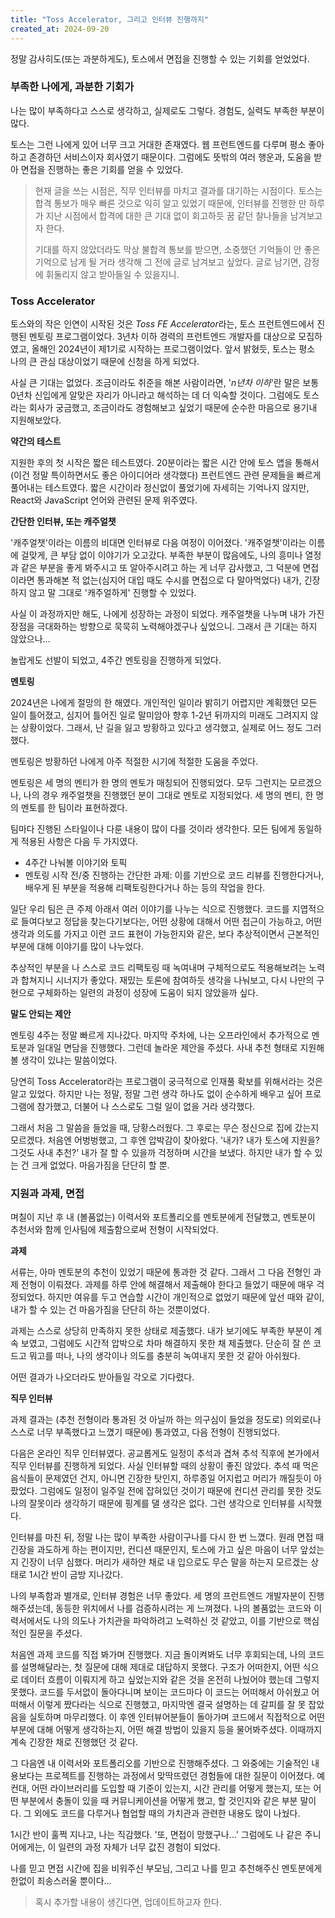 ```yaml
---
title: "Toss Accelerator, 그리고 인터뷰 진행까지"
created_at: 2024-09-20
---
```


정말 감사히도(또는 과분하게도), 토스에서 면접을 진행할 수 있는 기회를 얻었었다.

### 부족한 나에게, 과분한 기회가

나는 많이 부족하다고 스스로 생각하고, 실제로도 그렇다. 경험도, 실력도 부족한 부분이 많다.

토스는 그런 나에게 있어 너무 크고 거대한 존재였다. 웹 프런트엔드를 다루며 평소 좋아하고 존경하던 서비스이자 회사였기 때문이다. 그럼에도 뜻밖의 여러 행운과, 도움을 받아 면접을 진행하는 좋은 기회를 얻을 수 있었다.

> 현재 글을 쓰는 시점은, 직무 인터뷰를 마치고 결과를 대기하는 시점이다. 토스는 합격 통보가 매우 빠른 것으로 익히 알고 있었기 때문에, 인터뷰를 진행한 만 하루가 지난 시점에서 합격에 대한 큰 기대 없이 회고하듯 꿈 같던 찰나들을 남겨보고자 한다.
>
> 기대를 하지 않았더라도 막상 불합격 통보를 받으면, 소중했던 기억들이 안 좋은 기억으로 남게 될 거라 생각해 그 전에 글로 남겨보고 싶었다. 글로 남기면, 감정에 휘둘리지 않고 받아들일 수 있을지니.

### Toss Accelerator

토스와의 작은 인연이 시작된 것은 *Toss FE Accelerator*라는, 토스 프런트엔드에서 진행된 멘토링 프로그램이었다. 3년차 이하 경력의 프런트엔드 개발자를 대상으로 모집하였고, 올해인 2024년이 제1기로 시작하는 프로그램이었다. 앞서 밝혔듯, 토스는 평소 나의 큰 관심 대상이었기 때문에 신청을 하게 되었다.

사실 큰 기대는 없었다. 조금이라도 취준을 해본 사람이라면, '_n년차 이하_'란 말은 보통 0년차 신입에게 알맞은 자리가 아니라고 해석하는 데 더 익숙할 것이다. 그럼에도 토스라는 회사가 궁금했고, 조금이라도 경험해보고 싶었기 때문에 순수한 마음으로 용기내 지원해보았다.

**약간의 테스트**

지원한 후의 첫 시작은 짧은 테스트였다. 20분이라는 짧은 시간 안에 토스 앱을 통해서(이건 정말 특이하면서도 좋은 아이디어라 생각했다) 프런트엔드 관련 문제들을 빠르게 풀어내는 테스트였다. 짧은 시간이라 정신없이 풀었기에 자세히는 기억나지 않지만, React와 JavaScript 언어와 관련된 문제 위주였다.

<!-- > 문제가 참 재밌었다. JavaScript란 언어가 어떻게 동작하는지, React가 어떻게 동작하는지에 대해서 탐구하는 건 평소 나의 관심사였다. 사실, 내가 실무 경험이 전무하기 때문에 어떤 코드가 '좋은' 코드인지, 어떤 식의 구조를 짜는 것이 좋은지에 대해서는 정말 자신이 없었다. 하지만 문제는 전반적으로 나의 관심사와 겹치는 재밌는 문제들이 꽤 있던 것으로 기억한다. -->

**간단한 인터뷰, 또는 캐주얼챗**

'캐주얼챗'이라는 이름의 비대면 인터뷰로 다음 여정이 이어졌다. '캐주얼챗'이라는 이름에 걸맞게, 큰 부담 없이 이야기가 오고갔다. 부족한 부분이 많음에도, 나의 흥미나 열정과 같은 부분을 좋게 봐주시고 또 알아주시려고 하는 게 너무 감사했고, 그 덕분에 면접이라면 통과해본 적 없는(심지어 대입 때도 수시를 면접으로 다 말아먹었다) 내가, 긴장하지 않고 말 그대로 '캐주얼하게' 진행할 수 있었다.

사실 이 과정까지만 해도, 나에게 성장하는 과정이 되었다. 캐주얼챗을 나누며 내가 가진 장점을 극대화하는 방향으로 묵묵히 노력해야겠구나 싶었으니. 그래서 큰 기대는 하지 않았으나...

놀랍게도 선발이 되었고, 4주간 멘토링을 진행하게 되었다.

**멘토링**

2024년은 나에게 절망의 한 해였다. 개인적인 일이라 밝히기 어렵지만 계획했던 모든 일이 틀어졌고, 심지어 틀어진 일로 말미암아 향후 1-2년 뒤까지의 미래도 그려지지 않는 상황이었다. 그래서, 난 길을 잃고 방황하고 있다고 생각했고, 실제로 어느 정도 그러했다.

멘토링은 방황하던 나에게 아주 적절한 시기에 적절한 도움을 주었다.

멘토링은 세 명의 멘티가 한 명의 멘토가 매칭되어 진행되었다. 모두 그런지는 모르겠으나, 나의 경우 캐주얼챗을 진행했던 분이 그대로 멘토로 지정되었다. 세 명의 멘티, 한 명의 멘토를 한 팀이라 표현하겠다.

팀마다 진행된 스타일이나 다룬 내용이 많이 다를 것이라 생각한다. 모든 팀에게 동일하게 적용된 사항은 다음 두 가지였다.

- 4주간 나눠볼 이야기와 토픽
- 멘토링 시작 전/중 진행하는 간단한 과제: 이를 기반으로 코드 리뷰를 진행한다거나, 배우게 된 부분을 적용해 리팩토링한다거나 하는 등의 작업을 한다.

일단 우리 팀은 큰 주제 아래서 여러 이야기를 나누는 식으로 진행했다. 코드를 지엽적으로 들여다보고 정답을 찾는다기보다는, 어떤 상황에 대해서 어떤 접근이 가능하고, 어떤 생각과 의도를 가지고 이런 코드 표현이 가능한지와 같은, 보다 추상적이면서 근본적인 부분에 대해 이야기를 많이 나누었다.

추상적인 부분을 나 스스로 코드 리팩토링 때 녹여내며 구체적으로도 적용해보려는 노력과 합쳐지니 시너지가 좋았다. 재밌는 토론에 참여하듯 생각을 나눠보고, 다시 나만의 구현으로 구체화하는 일련의 과정이 성장에 도움이 되지 않았을까 싶다.

**말도 안되는 제안**

멘토링 4주는 정말 빠르게 지나갔다. 마지막 주차에, 나는 오프라인에서 추가적으로 멘토분과 일대일 면담을 진행했다. 그런데 놀라운 제안을 주셨다. 사내 추천 형태로 지원해볼 생각이 있냐는 말씀이었다.

당연히 Toss Accelerator라는 프로그램이 궁극적으로 인재풀 확보를 위해서라는 것은 알고 있었다. 하지만 나는 정말, 정말 그런 생각 하나도 없이 순수하게 배우고 싶어 프로그램에 참가했고, 더불어 나 스스로도 그럴 일이 없을 거라 생각했다.

그래서 처음 그 말씀을 들었을 때, 당황스러웠다. 그 후로는 무슨 정신으로 집에 갔는지 모르겠다. 처음엔 어벙벙했고, 그 후엔 압박감이 찾아왔다. '내가? 내가 토스에 지원을? 그것도 사내 추천?' 내가 잘 할 수 있을까 걱정하며 시간을 보냈다. 하지만 내가 할 수 있는 건 크게 없었다. 마음가짐을 단단히 할 뿐.

### 지원과 과제, 면접

며칠이 지난 후 내 (볼품없는) 이력서와 포트폴리오를 멘토분에게 전달했고, 멘토분이 추천서와 함께 인사팀에 제출함으로써 전형이 시작되었다.

**과제**

서류는, 아마 멘토분의 추천이 있었기 때문에 통과한 것 같다. 그래서 그 다음 전형인 과제 전형이 이뤄졌다. 과제를 하루 안에 해결해서 제출해야 한다고 들었기 때문에 매우 걱정되었다. 하지만 여유를 두고 연습할 시간이 개인적으로 없었기 때문에 앞선 때와 같이, 내가 할 수 있는 건 마음가짐을 단단히 하는 것뿐이었다.

과제는 스스로 상당히 만족하지 못한 상태로 제출했다. 내가 보기에도 부족한 부분이 계속 보였고, 그럼에도 시간적 압박으로 차마 해결하지 못한 채 제출했다. 단순히 잘 쓴 코드고 뭐고를 떠나, 나의 생각이나 의도를 충분히 녹여내지 못한 것 같아 아쉬웠다.

어떤 결과가 나오더라도 받아들일 각오로 기다렸다.

**직무 인터뷰**

과제 결과는 (추천 전형이라 통과된 것 아닐까 하는 의구심이 들었을 정도로) 의외로(나 스스로 너무 부족했다고 느꼈기 때문에) 통과였고, 다음 전형이 진행되었다.

다음은 온라인 직무 인터뷰였다. 공교롭게도 일정이 추석과 겹쳐 추석 직후에 본가에서 직무 인터뷰를 진행하게 되었다. 사실 인터뷰할 때의 상황이 좋진 않았다. 추석 때 먹은 음식들이 문제였던 건지, 아니면 긴장한 탓인지, 하루종일 어지럽고 머리가 깨질듯이 아팠었다. 그럼에도 일정이 일주일 전에 잡혀있던 것이기 때문에 컨디션 관리를 못한 것도 나의 잘못이라 생각하기 때문에 핑계를 댈 생각은 없다. 그런 생각으로 인터뷰를 시작했다.

인터뷰를 마친 뒤, 정말 나는 많이 부족한 사람이구나를 다시 한 번 느꼈다. 원래 면접 때 긴장을 과도하게 하는 편이지만, 컨디션 때문인지, 토스에 가고 싶은 마음이 너무 앞섰는지 긴장이 너무 심했다. 머리가 새하얀 채로 내 입으로도 무슨 말을 하는지 모르겠는 상태로 1시간 반이 금방 지나갔다.

나의 부족함과 별개로, 인터뷰 경험은 너무 좋았다. 세 명의 프런트엔드 개발자분이 진행해주셨는데, 동등한 위치에서 나를 검증하시려는 게 느껴졌다. 나의 볼품없는 코드와 이력서에서도 나의 의도나 가치관을 파악하려고 노력하신 것 같았고, 이를 기반으로 핵심적인 질문을 주셨다.

처음엔 과제 코드를 직접 봐가며 진행했다. 지금 돌이켜봐도 너무 후회되는데, 나의 코드를 설명해달라는, 첫 질문에 대해 제대로 대답하지 못했다. 구조가 어떠한지, 어떤 식으로 데이터 흐름이 이뤄지게 하고 싶었는지와 같은 것을 온전히 나눴어야 했는데 그렇지 못했다. 코드를 두서없이 돌아다니며 보이는 코드마다 이 코드는 어떠해서 아쉬웠고 어떠해서 이렇게 짰다라는 식으로 진행했고, 마지막엔 결국 설명하는 데 갈피를 잘 못 잡았음을 실토하며 마무리했다. 이 후엔 인터뷰어분들이 돌아가며 코드에서 직접적으로 어떤 부분에 대해 어떻게 생각하는지, 어떤 해결 방법이 있을지 등을 물어봐주셨다. 이때까지 계속 긴장한 채로 진행했던 것 같다.

그 다음엔 내 이력서와 포트폴리오를 기반으로 진행해주셨다. 그 와중에는 기술적인 내용보다는 프로젝트를 진행하는 과정에서 맞딱뜨렸던 경험들에 대한 질문이 이어졌다. 예컨대, 어떤 라이브러리를 도입할 때 기준이 있는지, 시간 관리를 어떻게 했는지, 또는 어떤 부분에서 충돌이 있을 때 커뮤니케이션을 어떻게 했고, 할 것인지와 같은 부분 말이다. 그 외에도 코드를 다루거나 협업할 때의 가치관과 관련한 내용도 많이 나눴다.

1시간 반이 훌쩍 지나고, 나는 직감했다. '또, 면접이 망했구나...' 그럼에도 나 같은 주니어에게는, 이 일련의 과정 자체가 너무 값진 경험이 되었다.

나를 믿고 면접 시간에 집을 비워주신 부모님, 그리고 나를 믿고 추천해주신 멘토분에게 한없이 죄송스러울 뿐이다...

> 혹시 추가할 내용이 생긴다면, 업데이트하고자 한다.
